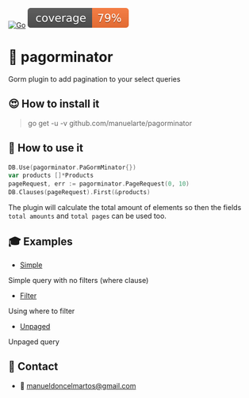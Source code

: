 [![Go](https://github.com/manuelarte/pagorminator/actions/workflows/go.yml/badge.svg)](https://github.com/manuelarte/pagorminator/actions/workflows/go.yml)
![coverage](https://raw.githubusercontent.com/manuelarte/pagorminator/badges/.badges/main/coverage.svg)
# 📃 pagorminator

Gorm plugin to add pagination to your select queries

## 😍 How to install it

> go get -u -v github.com/manuelarte/pagorminator

## 🎯 How to use it

```go
DB.Use(pagorminator.PaGormMinator{})
var products []*Products
pageRequest, err := pagorminator.PageRequest(0, 10)
DB.Clauses(pageRequest).First(&products)
```

The plugin will calculate the total amount of elements so then the fields `total amounts` and `total pages` can be used too.

## 🎓 Examples

- [Simple](./examples/simple/main.go)

Simple query with no filters (where clause)

- [Filter](./examples/filter/main.go) 

Using where to filter

- [Unpaged](./examples/unpaged/main.go)

Unpaged query

## 🔗 Contact

- 📧 manueldoncelmartos@gmail.com
